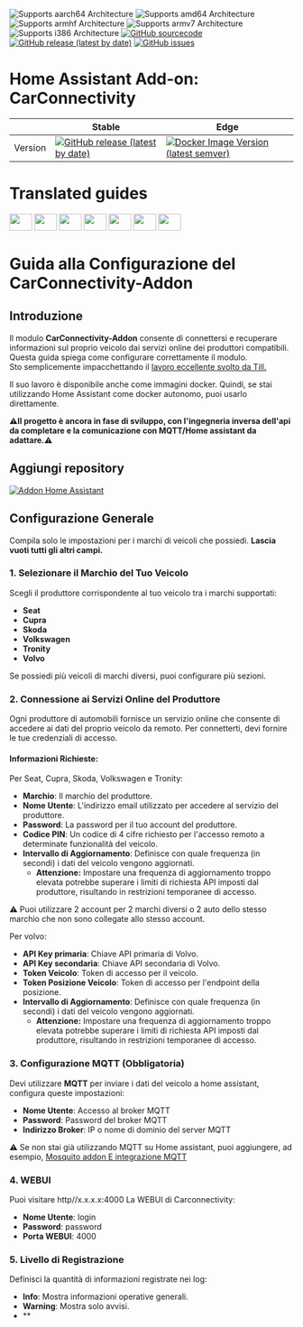 ![Supports aarch64 Architecture][aarch64-shield]
![Supports amd64 Architecture][amd64-shield]
![Supports armhf Architecture][armhf-shield]
![Supports armv7 Architecture][armv7-shield]
![Supports i386 Architecture][i386-shield]
[![GitHub sourcecode](https://img.shields.io/badge/Source-GitHub-green)](https://github.com/Pulpyyyy/carconnectivity-addon/)
[![GitHub release (latest by date)](https://img.shields.io/github/v/release/Pulpyyyy/carconnectivity-addon)](https://github.com/Pulpyyyy/carconnectivity-addon/releases/latest)
[![GitHub issues](https://img.shields.io/github/issues/Pulpyyyy/carconnectivity-addon)](https://github.com/Pulpyyyy/carconnectivity-addon/issues)

[aarch64-shield]: https://img.shields.io/badge/aarch64-yes-green.svg
[amd64-shield]: https://img.shields.io/badge/amd64-yes-green.svg
[armhf-shield]: https://img.shields.io/badge/armhf-yes-green.svg
[armv7-shield]: https://img.shields.io/badge/armv7-yes-green.svg
[i386-shield]: https://img.shields.io/badge/i386-yes-green.svg

# Home Assistant Add-on: CarConnectivity

|         | Stable                                                                                                                         | Edge                                                                                                                                         |
| ------- | ------------------------------------------------------------------------------------------------------------------------------ | -------------------------------------------------------------------------------------------------------------------------------------------- |
| Version | [![GitHub release (latest by date)](https://img.shields.io/docker/v/pulpyyyy/carconnectivity-addon-amd64?&sort=date&label=&style=for-the-badge)](https://github.com/pulpyyyy/carconnectivity-addon/releases) | [![Docker Image Version (latest semver)](https://img.shields.io/docker/v/pulpyyyy/carconnectivity-addon-edge-amd64?&sort=date&label=&style=for-the-badge)](https://github.com/Pulpyyyy/carconnectivity-addon/blob/main/carconnectivity-addon-edge/CHANGELOG.md) |

# Translated guides

<a href="https://github.com/Pulpyyyy/carconnectivity-addon/blob/main/README.French.md"><img src="https://upload.wikimedia.org/wikipedia/commons/thumb/c/c3/Flag_of_France.svg/1280px-Flag_of_France.svg.png" width="40" height="30"></a> 
<a href="https://github.com/Pulpyyyy/carconnectivity-addon/blob/main/README.Italian.md"><img src="https://upload.wikimedia.org/wikipedia/commons/thumb/0/03/Flag_of_Italy.svg/1280px-Flag_of_Italy.svg.png" width="40" height="30"></a> 
<a href="https://github.com/Pulpyyyy/carconnectivity-addon/blob/main/README.German.md"><img src="https://upload.wikimedia.org/wikipedia/commons/thumb/b/ba/Flag_of_Germany.svg/1280px-Flag_of_Germany.svg.png" width="40" height="30"></a> 
<a href="https://github.com/Pulpyyyy/carconnectivity-addon/blob/main/README.Spanish.md"><img src="https://upload.wikimedia.org/wikipedia/commons/thumb/9/9a/Flag_of_Spain.svg/1280px-Flag_of_Spain.svg.png" width="40" height="30"></a> 
<a href="https://github.com/Pulpyyyy/carconnectivity-addon/blob/main/README.Polish.md"><img src="https://upload.wikimedia.org/wikipedia/commons/thumb/1/12/Flag_of_Poland.svg/1280px-Flag_of_Poland.svg.png" width="40" height="30"></a> 
<a href="https://github.com/Pulpyyyy/carconnectivity-addon/blob/main/README.Portuguese.md"><img src="https://upload.wikimedia.org/wikipedia/commons/thumb/5/5c/Flag_of_Portugal.svg/1280px-Flag_of_Portugal.svg.png" width="40" height="30"></a> 
<a href="https://github.com/Pulpyyyy/carconnectivity-addon/blob/main/README.md"><img src="https://upload.wikimedia.org/wikipedia/commons/a/a5/Flag_of_the_United_Kingdom_%281-2%29.svg" width="40" height="30"></a>



# Guida alla Configurazione del CarConnectivity-Addon

## Introduzione

Il modulo **CarConnectivity-Addon** consente di connettersi e recuperare informazioni sul proprio veicolo dai servizi online dei produttori compatibili. Questa guida spiega come configurare correttamente il modulo.  
Sto semplicemente impacchettando il [lavoro eccellente svolto da Till.](https://github.com/tillsteinbach/CarConnectivity)

Il suo lavoro è disponibile anche come immagini docker. Quindi, se stai utilizzando Home Assistant come docker autonomo, puoi usarlo direttamente.

**⚠️Il progetto è ancora in fase di sviluppo, con l'ingegneria inversa dell'api da completare e la comunicazione con MQTT/Home assistant da adattare.⚠️**

## Aggiungi repository

[![Addon Home Assistant](https://raw.githubusercontent.com/Pulpyyyy/carconnectivity-addon/refs/heads/main/.github/img/addon-ha.svg)](https://my.home-assistant.io/redirect/supervisor_add_addon_repository/?repository_url=https%3A%2F%2Fgithub.com%2FPulpyyyy%2Fcarconnectivity-addon)

## Configurazione Generale

Compila solo le impostazioni per i marchi di veicoli che possiedi. **Lascia vuoti tutti gli altri campi.**

### 1. Selezionare il Marchio del Tuo Veicolo
Scegli il produttore corrispondente al tuo veicolo tra i marchi supportati:
- **Seat**
- **Cupra**
- **Skoda**
- **Volkswagen**
- **Tronity**
- **Volvo**

Se possiedi più veicoli di marchi diversi, puoi configurare più sezioni.

### 2. Connessione ai Servizi Online del Produttore
Ogni produttore di automobili fornisce un servizio online che consente di accedere ai dati del proprio veicolo da remoto. Per connetterti, devi fornire le tue credenziali di accesso.

#### Informazioni Richieste:
Per Seat, Cupra, Skoda, Volkswagen e Tronity:
- **Marchio**: Il marchio del produttore.
- **Nome Utente**: L'indirizzo email utilizzato per accedere al servizio del produttore.
- **Password**: La password per il tuo account del produttore.
- **Codice PIN**: Un codice di 4 cifre richiesto per l'accesso remoto a determinate funzionalità del veicolo.
- **Intervallo di Aggiornamento**: Definisce con quale frequenza (in secondi) i dati del veicolo vengono aggiornati.
  - **Attenzione:** Impostare una frequenza di aggiornamento troppo elevata potrebbe superare i limiti di richiesta API imposti dal produttore, risultando in restrizioni temporanee di accesso.

⚠️ Puoi utilizzare 2 account per 2 marchi diversi o 2 auto dello stesso marchio che non sono collegate allo stesso account.

Per volvo:
- **API Key primaria**: Chiave API primaria di Volvo.
- **API Key secondaria**: Chiave API secondaria di Volvo.
- **Token Veicolo**: Token di accesso per il veicolo.
- **Token Posizione Veicolo**: Token di accesso per l'endpoint della posizione.
- **Intervallo di Aggiornamento**: Definisce con quale frequenza (in secondi) i dati del veicolo vengono aggiornati.
  - **Attenzione:** Impostare una frequenza di aggiornamento troppo elevata potrebbe superare i limiti di richiesta API imposti dal produttore, risultando in restrizioni temporanee di accesso.

### 3. Configurazione MQTT (Obbligatoria)
Devi utilizzare **MQTT** per inviare i dati del veicolo a home assistant, configura queste impostazioni:
- **Nome Utente**: Accesso al broker MQTT
- **Password**: Password del broker MQTT
- **Indirizzo Broker**: IP o nome di dominio del server MQTT

⚠️ Se non stai già utilizzando MQTT su Home assistant, puoi aggiungere, ad esempio, [Mosquito addon E integrazione MQTT](https://www.home-assistant.io/integrations/mqtt) 

### 4. WEBUI
Puoi visitare http//x.x.x.x:4000 La WEBUI di Carconnectivity:
- **Nome Utente**: login
- **Password**: password
- **Porta WEBUI**: 4000

### 5. Livello di Registrazione
Definisci la quantità di informazioni registrate nei log:
- **Info**: Mostra informazioni operative generali.
- **Warning**: Mostra solo avvisi.
- **